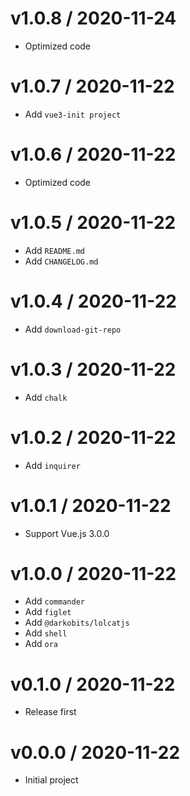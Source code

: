 # v1.0.8 / 2020-11-24

* Optimized code


# v1.0.7 / 2020-11-22

* Add `vue3-init project`


# v1.0.6 / 2020-11-22

* Optimized code

# v1.0.5 / 2020-11-22

* Add `README.md`
* Add `CHANGELOG.md`

# v1.0.4 / 2020-11-22

* Add `download-git-repo`

# v1.0.3 / 2020-11-22

* Add `chalk`

# v1.0.2 / 2020-11-22

* Add `inquirer`

# v1.0.1 / 2020-11-22

* Support Vue.js 3.0.0

# v1.0.0 / 2020-11-22

* Add `commander`
* Add `figlet`
* Add `@darkobits/lolcatjs`
* Add `shell`
* Add `ora`

# v0.1.0 / 2020-11-22

* Release first

# v0.0.0 / 2020-11-22

* Initial project
